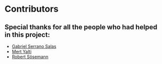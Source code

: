 # Contributors

## Special thanks for all the people who had helped in this project:

* [Gabriel Serrano Salas](https://github.com/jdkgabri)
* [Mert Yalti](https://github.com/DevKein)
* [Robert Sösemann](https://github.com/rsoesemann)
